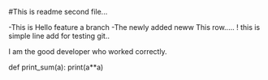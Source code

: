 #This is readme second file...

  -This is Hello feature a branch
  -The newly added neww This row.....
!
this is simple line add for testing git..


I am the good developer who worked correctly.

def print_sum(a):
   print(a**a)

